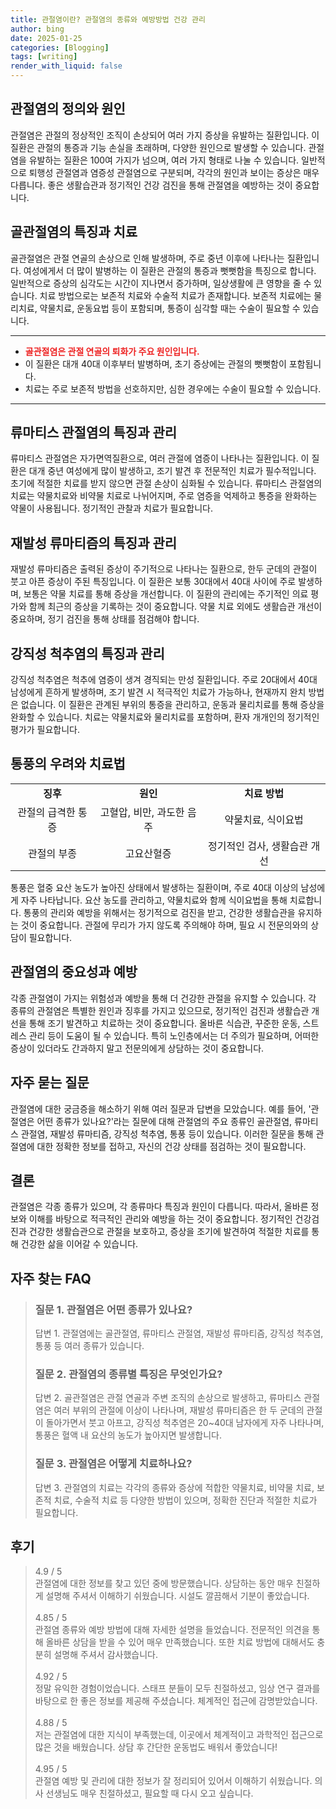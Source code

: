 ```yaml
---
title: 관절염이란? 관절염의 종류와 예방방법 건강 관리
author: bing
date: 2025-01-25
categories: [Blogging]
tags: [writing]
render_with_liquid: false
---
```



<h2 id='관절염의 정의와 원인'>관절염의 정의와 원인</h2>

<p>관절염은 관절의 정상적인 조직이 손상되어 여러 가지 증상을 유발하는 질환입니다. 이 질환은 관절의 통증과 기능 손실을 초래하며, 다양한 원인으로 발생할 수 있습니다. 관절염을 유발하는 질환은 100여 가지가 넘으며, 여러 가지 형태로 나눌 수 있습니다. 일반적으로 퇴행성 관절염과 염증성 관절염으로 구분되며, 각각의 원인과 보이는 증상은 매우 다릅니다. 좋은 생활습관과 정기적인 건강 검진을 통해 관절염을 예방하는 것이 중요합니다.</p>

<h2 id='골관절염의 특징과 치료'>골관절염의 특징과 치료</h2>

<p>골관절염은 관절 연골의 손상으로 인해 발생하며, 주로 중년 이후에 나타나는 질환입니다. 여성에게서 더 많이 발병하는 이 질환은 관절의 통증과 뻣뻣함을 특징으로 합니다. 일반적으로 증상의 심각도는 시간이 지나면서 증가하며, 일상생활에 큰 영향을 줄 수 있습니다. 치료 방법으로는 보존적 치료와 수술적 치료가 존재합니다. 보존적 치료에는 물리치료, 약물치료, 운동요법 등이 포함되며, 통증이 심각할 때는 수술이 필요할 수 있습니다.</p>

<hr />

<ul>
    <li><b><span style="color: #ee2323;">골관절염은 관절 연골의 퇴화가 주요 원인입니다.</span></b></li>
    <li>이 질환은 대개 40대 이후부터 발병하며, 초기 증상에는 관절의 뻣뻣함이 포함됩니다.</li>
    <li>치료는 주로 보존적 방법을 선호하지만, 심한 경우에는 수술이 필요할 수 있습니다.</li>
</ul>

<hr />

<h2 id='류마티스 관절염의 특징과 관리'>류마티스 관절염의 특징과 관리</h2>

<p>류마티스 관절염은 자가면역질환으로, 여러 관절에 염증이 나타나는 질환입니다. 이 질환은 대개 중년 여성에게 많이 발생하고, 조기 발견 후 전문적인 치료가 필수적입니다. 초기에 적절한 치료를 받지 않으면 관절 손상이 심화될 수 있습니다. 류마티스 관절염의 치료는 약물치료와 비약물 치료로 나뉘어지며, 주로 염증을 억제하고 통증을 완화하는 약물이 사용됩니다. 정기적인 관찰과 치료가 필요합니다.</p>

<h2 id='재발성 류마티즘의 특징과 관리'>재발성 류마티즘의 특징과 관리</h2>

<p>재발성 류마티즘은 출력된 증상이 주기적으로 나타나는 질환으로, 한두 군데의 관절이 붓고 아픈 증상이 주된 특징입니다. 이 질환은 보통 30대에서 40대 사이에 주로 발생하며, 보통은 약물 치료를 통해 증상을 개선합니다. 이 질환의 관리에는 주기적인 의료 평가와 함께 최근의 증상을 기록하는 것이 중요합니다. 약물 치료 외에도 생활습관 개선이 중요하며, 정기 검진을 통해 상태를 점검해야 합니다.</p>

<h2 id='강직성 척추염의 특징과 관리'>강직성 척추염의 특징과 관리</h2>

<p>강직성 척추염은 척추에 염증이 생겨 경직되는 만성 질환입니다. 주로 20대에서 40대 남성에게 흔하게 발생하며, 조기 발견 시 적극적인 치료가 가능하나, 현재까지 완치 방법은 없습니다. 이 질환은 관계된 부위의 통증을 관리하고, 운동과 물리치료를 통해 증상을 완화할 수 있습니다. 치료는 약물치료와 물리치료를 포함하며, 환자 개개인의 정기적인 평가가 필요합니다.</p>

<h2 id='통풍의 우려와 치료법'>통풍의 우려와 치료법</h2>

<table>
    <tr>
        <td style="text-align: center; height: 17px;"><b>징후</b></td>
        <td style="text-align: center; height: 17px;"><b>원인</b></td>
        <td style="text-align: center; height: 17px;"><b>치료 방법</b></td>
    </tr>
    <tr>
        <td style="text-align: center; height: 17px;">관절의 급격한 통증</td>
        <td style="text-align: center; height: 17px;">고혈압, 비만, 과도한 음주</td>
        <td style="text-align: center; height: 17px;">약물치료, 식이요법</td>
    </tr>
    <tr>
        <td style="text-align: center; height: 17px;">관절의 부종</td>
        <td style="text-align: center; height: 17px;">고요산혈증</td>
        <td style="text-align: center; height: 17px;">정기적인 검사, 생활습관 개선</td>
    </tr>
</table>

<p>통풍은 혈중 요산 농도가 높아진 상태에서 발생하는 질환이며, 주로 40대 이상의 남성에게 자주 나타납니다. 요산 농도를 관리하고, 약물치료와 함께 식이요법을 통해 치료합니다. 통풍의 관리와 예방을 위해서는 정기적으로 검진을 받고, 건강한 생활습관을 유지하는 것이 중요합니다. 관절에 무리가 가지 않도록 주의해야 하며, 필요 시 전문의와의 상담이 필요합니다.</p>

<h2 id='관절염의 중요성과 예방'>관절염의 중요성과 예방</h2>

<p>각종 관절염이 가지는 위험성과 예방을 통해 더 건강한 관절을 유지할 수 있습니다. 각 종류의 관절염은 특별한 원인과 징후를 가지고 있으므로, 정기적인 검진과 생활습관 개선을 통해 조기 발견하고 치료하는 것이 중요합니다. 올바른 식습관, 꾸준한 운동, 스트레스 관리 등이 도움이 될 수 있습니다. 특히 노인층에서는 더 주의가 필요하며, 어떠한 증상이 있더라도 간과하지 말고 전문의에게 상담하는 것이 중요합니다.</p>

<h2 id='자주 묻는 질문'>자주 묻는 질문</h2>

<p>관절염에 대한 궁금증을 해소하기 위해 여러 질문과 답변을 모았습니다. 예를 들어, '관절염은 어떤 종류가 있나요?'라는 질문에 대해 관절염의 주요 종류인 골관절염, 류마티스 관절염, 재발성 류마티즘, 강직성 척추염, 통풍 등이 있습니다. 이러한 질문을 통해 관절염에 대한 정확한 정보를 접하고, 자신의 건강 상태를 점검하는 것이 필요합니다.</p>

<h2 id='결론'>결론</h2>

<p>관절염은 각종 종류가 있으며, 각 종류마다 특징과 원인이 다릅니다. 따라서, 올바른 정보와 이해를 바탕으로 적극적인 관리와 예방을 하는 것이 중요합니다. 정기적인 건강검진과 건강한 생활습관으로 관절을 보호하고, 증상을 조기에 발견하여 적절한 치료를 통해 건강한 삶을 이어갈 수 있습니다.</p>


<h2 id='자주_찾는_FAQ'>자주 찾는 FAQ</h2>
<div itemscope="" itemtype="https://schema.org/FAQPage"> 
<blockquote> 
<div itemscope="" itemprop="mainEntity" itemtype="https://schema.org/Question"> 
<h3 itemprop="name">질문 1. 관절염은 어떤 종류가 있나요?</h3> 
<div itemscope="" itemprop="acceptedAnswer" itemtype="https://schema.org/Answer"> 
<span itemprop="text"> 
<p>답변 1. 관절염에는 골관절염, 류마티스 관절염, 재발성 류마티즘, 강직성 척추염, 통풍 등 여러 종류가 있습니다.</p> 
</span> 
</div> 
</div> 
<div itemscope="" itemprop="mainEntity" itemtype="https://schema.org/Question"> 
<h3 itemprop="name">질문 2. 관절염의 종류별 특징은 무엇인가요?</h3> 
<div itemscope="" itemprop="acceptedAnswer" itemtype="https://schema.org/Answer"> 
<span itemprop="text"> 
<p>답변 2. 골관절염은 관절 연골과 주변 조직의 손상으로 발생하고, 류마티스 관절염은 여러 부위의 관절에 이상이 나타나며, 재발성 류마티즘은 한 두 군데의 관절이 돌아가면서 붓고 아프고, 강직성 척추염은 20~40대 남자에게 자주 나타나며, 통풍은 혈액 내 요산의 농도가 높아지면 발생합니다.</p> 
</span> 
</div> 
</div> 
<div itemscope="" itemprop="mainEntity" itemtype="https://schema.org/Question"> 
<h3 itemprop="name">질문 3. 관절염은 어떻게 치료하나요?</h3> 
<div itemscope="" itemprop="acceptedAnswer" itemtype="https://schema.org/Answer"> 
<span itemprop="text"> 
<p>답변 3. 관절염의 치료는 각각의 종류와 증상에 적합한 약물치료, 비약물 치료, 보존적 치료, 수술적 치료 등 다양한 방법이 있으며, 정확한 진단과 적절한 치료가 필요합니다.</p> 
</span> 
</div> 
</div> 
</blockquote> 
</div>
<h2 id='후기'>후기</h2>
<div itemscope itemtype="https://schema.org/Product">
  <blockquote>
  <div itemprop="review" itemscope itemtype="https://schema.org/Review">
      <div itemprop="reviewRating" itemscope itemtype="https://schema.org/Rating"> <span itemprop="ratingValue">4.9</span> / <span itemprop="bestRating">5</span> </div>
      <span itemprop="reviewBody">관절염에 대한 정보를 찾고 있던 중에 방문했습니다. 상담하는 동안 매우 친절하게 설명해 주셔서 이해하기 쉬웠습니다. 시설도 깔끔해서 기분이 좋았습니다.</span>
  </div>
  <br>
  <div itemprop="review" itemscope itemtype="https://schema.org/Review">
      <div itemprop="reviewRating" itemscope itemtype="https://schema.org/Rating"> <span itemprop="ratingValue">4.85</span> / <span itemprop="bestRating">5</span> </div>
      <span itemprop="reviewBody">관절염 종류와 예방 방법에 대해 자세한 설명을 들었습니다. 전문적인 의견을 통해 올바른 상담을 받을 수 있어 매우 만족했습니다. 또한 치료 방법에 대해서도 충분히 설명해 주셔서 감사했습니다.</span>
  </div>
  <br>
  <div itemprop="review" itemscope itemtype="https://schema.org/Review">
      <div itemprop="reviewRating" itemscope itemtype="https://schema.org/Rating"> <span itemprop="ratingValue">4.92</span> / <span itemprop="bestRating">5</span> </div>
      <span itemprop="reviewBody">정말 유익한 경험이었습니다. 스태프 분들이 모두 친절하셨고, 임상 연구 결과를 바탕으로 한 좋은 정보를 제공해 주셨습니다. 체계적인 접근에 감명받았습니다.</span>
  </div>
  <br>
  <div itemprop="review" itemscope itemtype="https://schema.org/Review">
      <div itemprop="reviewRating" itemscope itemtype="https://schema.org/Rating"> <span itemprop="ratingValue">4.88</span> / <span itemprop="bestRating">5</span> </div>
      <span itemprop="reviewBody">저는 관절염에 대한 지식이 부족했는데, 이곳에서 체계적이고 과학적인 접근으로 많은 것을 배웠습니다. 상담 후 간단한 운동법도 배워서 좋았습니다!</span>
  </div>
  <br>
  <div itemprop="review" itemscope itemtype="https://schema.org/Review">
      <div itemprop="reviewRating" itemscope itemtype="https://schema.org/Rating"> <span itemprop="ratingValue">4.95</span> / <span itemprop="bestRating">5</span> </div>
      <span itemprop="reviewBody">관절염 예방 및 관리에 대한 정보가 잘 정리되어 있어서 이해하기 쉬웠습니다. 의사 선생님도 매우 친절하셨고, 필요할 때 다시 오고 싶습니다.</span>
  </div>
  </blockquote>
</div>
